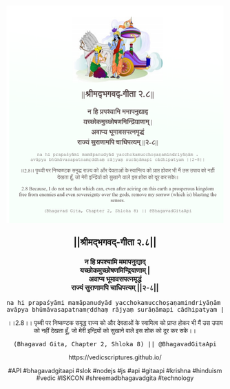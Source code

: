 <img src="../../asset/BG_2_8.png"/>
<center><h2>||श्रीमद्‍भगवद्‍-गीता २.८||</h2>
<h3>न हि प्रपश्यामि ममापनुद्याद्<br/>यच्छोकमुच्छोषणमिन्द्रियाणाम् |<br/>अवाप्य भूमावसपत्नमृद्धं<br/>राज्यं सुराणामपि चाधिपत्यम् ||२-८||</h3>
<pre>na hi prapaśyāmi mamāpanudyād yacchokamucchoṣaṇamindriyāṇām .<br/>avāpya bhūmāvasapatnamṛddhaṃ rājyaṃ surāṇāmapi cādhipatyam ||2-8||</pre>
<p>।।2.8।। पृथ्वी पर निष्कण्टक समृद्ध राज्य को और देवताओं के स्वामित्व को प्राप्त होकर भी मैं उस उपाय को नहीं देखता हूँ, जो मेरी इन्द्रियों को सुखाने वाले इस शोक को दूर कर सके।।</p>
<pre>(Bhagavad Gita, Chapter 2, Shloka 8) || @BhagavadGitaApi</pre><p>https://vedicscriptures.github.io/</p><p>#API #bhagavadgitaapi #slok #nodejs #js #api #gitaapi #krishna #hinduism #vedic #ISKCON #shreemadbhagavadgita #technology</p></center>